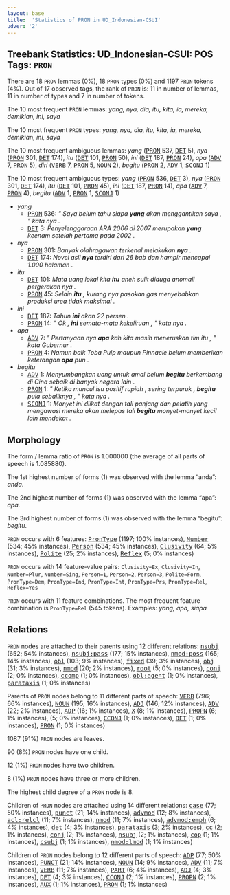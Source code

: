 ```yaml
---
layout: base
title:  'Statistics of PRON in UD_Indonesian-CSUI'
udver: '2'
---
```


## Treebank Statistics: UD_Indonesian-CSUI: POS Tags: `PRON`

There are 18 `PRON` lemmas (0%), 18 `PRON` types (0%) and 1197 `PRON` tokens (4%).
Out of 17 observed tags, the rank of `PRON` is: 11 in number of lemmas, 11 in number of types and 7 in number of tokens.

The 10 most frequent `PRON` lemmas: <em>yang, nya, dia, itu, kita, ia, mereka, demikian, ini, saya</em>

The 10 most frequent `PRON` types:  <em>yang, nya, dia, itu, kita, ia, mereka, demikian, ini, saya</em>

The 10 most frequent ambiguous lemmas: <em>yang</em> (<tt><a href="id_csui-pos-PRON.html">PRON</a></tt> 537, <tt><a href="id_csui-pos-DET.html">DET</a></tt> 5), <em>nya</em> (<tt><a href="id_csui-pos-PRON.html">PRON</a></tt> 301, <tt><a href="id_csui-pos-DET.html">DET</a></tt> 174), <em>itu</em> (<tt><a href="id_csui-pos-DET.html">DET</a></tt> 101, <tt><a href="id_csui-pos-PRON.html">PRON</a></tt> 50), <em>ini</em> (<tt><a href="id_csui-pos-DET.html">DET</a></tt> 187, <tt><a href="id_csui-pos-PRON.html">PRON</a></tt> 24), <em>apa</em> (<tt><a href="id_csui-pos-ADV.html">ADV</a></tt> 7, <tt><a href="id_csui-pos-PRON.html">PRON</a></tt> 5), <em>diri</em> (<tt><a href="id_csui-pos-VERB.html">VERB</a></tt> 7, <tt><a href="id_csui-pos-PRON.html">PRON</a></tt> 5, <tt><a href="id_csui-pos-NOUN.html">NOUN</a></tt> 2), <em>begitu</em> (<tt><a href="id_csui-pos-PRON.html">PRON</a></tt> 2, <tt><a href="id_csui-pos-ADV.html">ADV</a></tt> 1, <tt><a href="id_csui-pos-SCONJ.html">SCONJ</a></tt> 1)

The 10 most frequent ambiguous types:  <em>yang</em> (<tt><a href="id_csui-pos-PRON.html">PRON</a></tt> 536, <tt><a href="id_csui-pos-DET.html">DET</a></tt> 3), <em>nya</em> (<tt><a href="id_csui-pos-PRON.html">PRON</a></tt> 301, <tt><a href="id_csui-pos-DET.html">DET</a></tt> 174), <em>itu</em> (<tt><a href="id_csui-pos-DET.html">DET</a></tt> 101, <tt><a href="id_csui-pos-PRON.html">PRON</a></tt> 45), <em>ini</em> (<tt><a href="id_csui-pos-DET.html">DET</a></tt> 187, <tt><a href="id_csui-pos-PRON.html">PRON</a></tt> 14), <em>apa</em> (<tt><a href="id_csui-pos-ADV.html">ADV</a></tt> 7, <tt><a href="id_csui-pos-PRON.html">PRON</a></tt> 4), <em>begitu</em> (<tt><a href="id_csui-pos-ADV.html">ADV</a></tt> 1, <tt><a href="id_csui-pos-PRON.html">PRON</a></tt> 1, <tt><a href="id_csui-pos-SCONJ.html">SCONJ</a></tt> 1)


* <em>yang</em>
  * <tt><a href="id_csui-pos-PRON.html">PRON</a></tt> 536: <em>" Saya belum tahu siapa <b>yang</b> akan menggantikan saya , " kata nya .</em>
  * <tt><a href="id_csui-pos-DET.html">DET</a></tt> 3: <em>Penyelenggaraan ARA 2006 di 2007 merupakan <b>yang</b> keenam setelah pertama pada 2002 .</em>
* <em>nya</em>
  * <tt><a href="id_csui-pos-PRON.html">PRON</a></tt> 301: <em>Banyak olahragawan terkenal melakukan <b>nya</b> .</em>
  * <tt><a href="id_csui-pos-DET.html">DET</a></tt> 174: <em>Novel asli <b>nya</b> terdiri dari 26 bab dan hampir mencapai 1.000 halaman .</em>
* <em>itu</em>
  * <tt><a href="id_csui-pos-DET.html">DET</a></tt> 101: <em>Mata uang lokal kita <b>itu</b> aneh sulit diduga anomali pergerakan nya .</em>
  * <tt><a href="id_csui-pos-PRON.html">PRON</a></tt> 45: <em>Selain <b>itu</b> , kurang nya pasokan gas menyebabkan produksi urea tidak maksimal .</em>
* <em>ini</em>
  * <tt><a href="id_csui-pos-DET.html">DET</a></tt> 187: <em>Tahun <b>ini</b> akan 22 persen .</em>
  * <tt><a href="id_csui-pos-PRON.html">PRON</a></tt> 14: <em>" Ok , <b>ini</b> semata-mata kekeliruan , " kata nya .</em>
* <em>apa</em>
  * <tt><a href="id_csui-pos-ADV.html">ADV</a></tt> 7: <em>" Pertanyaan nya <b>apa</b> kah kita masih meneruskan tim itu , " kata Gubernur .</em>
  * <tt><a href="id_csui-pos-PRON.html">PRON</a></tt> 4: <em>Namun baik Toba Pulp maupun Pinnacle belum memberikan keterangan <b>apa</b> pun .</em>
* <em>begitu</em>
  * <tt><a href="id_csui-pos-ADV.html">ADV</a></tt> 1: <em>Menyumbangkan uang untuk amal belum <b>begitu</b> berkembang di Cina sebaik di banyak negara lain .</em>
  * <tt><a href="id_csui-pos-PRON.html">PRON</a></tt> 1: <em>" Ketika muncul isu positif rupiah , sering terpuruk , <b>begitu</b> pula sebaliknya , " kata nya .</em>
  * <tt><a href="id_csui-pos-SCONJ.html">SCONJ</a></tt> 1: <em>Monyet ini diikat dengan tali panjang dan pelatih yang mengawasi mereka akan melepas tali <b>begitu</b> monyet-monyet kecil lain mendekat .</em>

## Morphology

The form / lemma ratio of `PRON` is 1.000000 (the average of all parts of speech is 1.085880).

The 1st highest number of forms (1) was observed with the lemma “anda”: <em>anda</em>.

The 2nd highest number of forms (1) was observed with the lemma “apa”: <em>apa</em>.

The 3rd highest number of forms (1) was observed with the lemma “begitu”: <em>begitu</em>.

`PRON` occurs with 6 features: <tt><a href="id_csui-feat-PronType.html">PronType</a></tt> (1197; 100% instances), <tt><a href="id_csui-feat-Number.html">Number</a></tt> (534; 45% instances), <tt><a href="id_csui-feat-Person.html">Person</a></tt> (534; 45% instances), <tt><a href="id_csui-feat-Clusivity.html">Clusivity</a></tt> (64; 5% instances), <tt><a href="id_csui-feat-Polite.html">Polite</a></tt> (25; 2% instances), <tt><a href="id_csui-feat-Reflex.html">Reflex</a></tt> (5; 0% instances)

`PRON` occurs with 14 feature-value pairs: `Clusivity=Ex`, `Clusivity=In`, `Number=Plur`, `Number=Sing`, `Person=1`, `Person=2`, `Person=3`, `Polite=Form`, `PronType=Dem`, `PronType=Ind`, `PronType=Int`, `PronType=Prs`, `PronType=Rel`, `Reflex=Yes`

`PRON` occurs with 11 feature combinations.
The most frequent feature combination is `PronType=Rel` (545 tokens).
Examples: <em>yang, apa, siapa</em>


## Relations

`PRON` nodes are attached to their parents using 12 different relations: <tt><a href="id_csui-dep-nsubj.html">nsubj</a></tt> (652; 54% instances), <tt><a href="id_csui-dep-nsubj-pass.html">nsubj:pass</a></tt> (177; 15% instances), <tt><a href="id_csui-dep-nmod-poss.html">nmod:poss</a></tt> (165; 14% instances), <tt><a href="id_csui-dep-obl.html">obl</a></tt> (103; 9% instances), <tt><a href="id_csui-dep-fixed.html">fixed</a></tt> (39; 3% instances), <tt><a href="id_csui-dep-obj.html">obj</a></tt> (31; 3% instances), <tt><a href="id_csui-dep-nmod.html">nmod</a></tt> (20; 2% instances), <tt><a href="id_csui-dep-root.html">root</a></tt> (5; 0% instances), <tt><a href="id_csui-dep-conj.html">conj</a></tt> (2; 0% instances), <tt><a href="id_csui-dep-ccomp.html">ccomp</a></tt> (1; 0% instances), <tt><a href="id_csui-dep-obl-agent.html">obl:agent</a></tt> (1; 0% instances), <tt><a href="id_csui-dep-parataxis.html">parataxis</a></tt> (1; 0% instances)

Parents of `PRON` nodes belong to 11 different parts of speech: <tt><a href="id_csui-pos-VERB.html">VERB</a></tt> (796; 66% instances), <tt><a href="id_csui-pos-NOUN.html">NOUN</a></tt> (195; 16% instances), <tt><a href="id_csui-pos-ADJ.html">ADJ</a></tt> (146; 12% instances), <tt><a href="id_csui-pos-ADV.html">ADV</a></tt> (22; 2% instances), <tt><a href="id_csui-pos-ADP.html">ADP</a></tt> (16; 1% instances), <tt><a href="id_csui-pos-X.html">X</a></tt> (8; 1% instances), <tt><a href="id_csui-pos-PROPN.html">PROPN</a></tt> (6; 1% instances),  (5; 0% instances), <tt><a href="id_csui-pos-CCONJ.html">CCONJ</a></tt> (1; 0% instances), <tt><a href="id_csui-pos-DET.html">DET</a></tt> (1; 0% instances), <tt><a href="id_csui-pos-PRON.html">PRON</a></tt> (1; 0% instances)

1087 (91%) `PRON` nodes are leaves.

90 (8%) `PRON` nodes have one child.

12 (1%) `PRON` nodes have two children.

8 (1%) `PRON` nodes have three or more children.

The highest child degree of a `PRON` node is 8.

Children of `PRON` nodes are attached using 14 different relations: <tt><a href="id_csui-dep-case.html">case</a></tt> (77; 50% instances), <tt><a href="id_csui-dep-punct.html">punct</a></tt> (21; 14% instances), <tt><a href="id_csui-dep-advmod.html">advmod</a></tt> (12; 8% instances), <tt><a href="id_csui-dep-acl-relcl.html">acl:relcl</a></tt> (11; 7% instances), <tt><a href="id_csui-dep-nmod.html">nmod</a></tt> (11; 7% instances), <tt><a href="id_csui-dep-advmod-emph.html">advmod:emph</a></tt> (6; 4% instances), <tt><a href="id_csui-dep-det.html">det</a></tt> (4; 3% instances), <tt><a href="id_csui-dep-parataxis.html">parataxis</a></tt> (3; 2% instances), <tt><a href="id_csui-dep-cc.html">cc</a></tt> (2; 1% instances), <tt><a href="id_csui-dep-conj.html">conj</a></tt> (2; 1% instances), <tt><a href="id_csui-dep-nsubj.html">nsubj</a></tt> (2; 1% instances), <tt><a href="id_csui-dep-cop.html">cop</a></tt> (1; 1% instances), <tt><a href="id_csui-dep-csubj.html">csubj</a></tt> (1; 1% instances), <tt><a href="id_csui-dep-nmod-lmod.html">nmod:lmod</a></tt> (1; 1% instances)

Children of `PRON` nodes belong to 12 different parts of speech: <tt><a href="id_csui-pos-ADP.html">ADP</a></tt> (77; 50% instances), <tt><a href="id_csui-pos-PUNCT.html">PUNCT</a></tt> (21; 14% instances), <tt><a href="id_csui-pos-NOUN.html">NOUN</a></tt> (14; 9% instances), <tt><a href="id_csui-pos-ADV.html">ADV</a></tt> (11; 7% instances), <tt><a href="id_csui-pos-VERB.html">VERB</a></tt> (11; 7% instances), <tt><a href="id_csui-pos-PART.html">PART</a></tt> (6; 4% instances), <tt><a href="id_csui-pos-ADJ.html">ADJ</a></tt> (4; 3% instances), <tt><a href="id_csui-pos-DET.html">DET</a></tt> (4; 3% instances), <tt><a href="id_csui-pos-CCONJ.html">CCONJ</a></tt> (2; 1% instances), <tt><a href="id_csui-pos-PROPN.html">PROPN</a></tt> (2; 1% instances), <tt><a href="id_csui-pos-AUX.html">AUX</a></tt> (1; 1% instances), <tt><a href="id_csui-pos-PRON.html">PRON</a></tt> (1; 1% instances)

